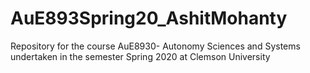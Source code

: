 # AuE893Spring20_AshitMohanty

Repository for the course AuE8930- Autonomy Sciences and Systems undertaken in the semester Spring 2020 at Clemson University
